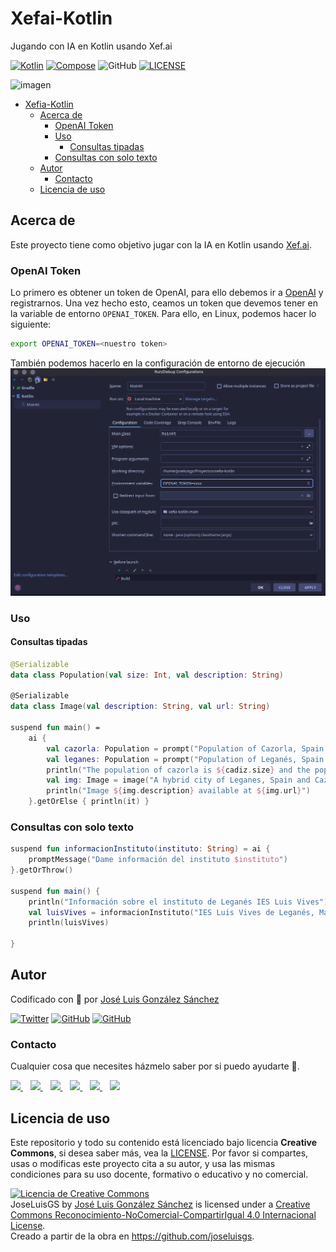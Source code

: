 # Xefai-Kotlin

Jugando con IA en Kotlin usando Xef.ai

[![Kotlin](https://img.shields.io/badge/Code-Kotlin-blueviolet)](https://kotlinlang.org/)
[![Compose](https://img.shields.io/badge/Code-Compose-blue)](https://www.jetbrains.com/es-es/lp/compose-mpp/)
![GitHub](https://img.shields.io/github/last-commit/joseluisgs/xefai-kotlin)
[![LICENSE](https://img.shields.io/badge/Lisence-CC-%23e64545)](https://joseluisgs.github.io/docs/license/)

![imagen](https://xef.ai/img/xef-brand.svg)

- [Xefia-Kotlin](#xefia-kotlin)
  - [Acerca de](#acerca-de)
    - [OpenAI Token](#openai-token)
    - [Uso](#uso)
      - [Consultas tipadas](#consultas-tipadas)
    - [Consultas con solo texto](#consultas-con-solo-texto)
  - [Autor](#autor)
    - [Contacto](#contacto)
  - [Licencia de uso](#licencia-de-uso)


## Acerca de

Este proyecto tiene como objetivo jugar con la IA en Kotlin usando [Xef.ai](https://xef.ai/). 

### OpenAI Token
Lo primero es obtener un token de OpenAI, para ello debemos ir a [OpenAI](https://beta.openai.com/) y registrarnos. Una vez hecho esto, ceamos un token que devemos tener en la variable de entorno `OPENAI_TOKEN`. Para ello, en Linux, podemos hacer lo siguiente:

```bash
export OPENAI_TOKEN=<nuestro token>
```

También podemos hacerlo en la configuración de entorno de ejecución 
![imagen](./images/Screenshot_20230720_140002.png)

### Uso

#### Consultas tipadas
```kotlin
@Serializable
data class Population(val size: Int, val description: String)

@Serializable
data class Image(val description: String, val url: String)

suspend fun main() =
    ai {
        val cazorla: Population = prompt("Population of Cazorla, Spain.")
        val leganes: Population = prompt("Population of Leganés, Spain.")
        println("The population of cazorla is ${cadiz.size} and the population of leganes is ${seattle.size}")
        val img: Image = image("A hybrid city of Leganes, Spain and Cazorla, Spain.")
        println("Image ${img.description} available at ${img.url}")
    }.getOrElse { println(it) }

```

### Consultas con solo texto
```kotlin
suspend fun informacionInstituto(instituto: String) = ai {
    promptMessage("Dame información del instituto $instituto")
}.getOrThrow()

suspend fun main() {
    println("Información sobre el instituto de Leganés IES Luis Vives")
    val luisVives = informacionInstituto("IES Luis Vives de Leganés, Madrid")
    println(luisVives)

}
```


## Autor

Codificado con :sparkling_heart: por [José Luis González Sánchez](https://twitter.com/JoseLuisGS_)

[![Twitter](https://img.shields.io/twitter/follow/JoseLuisGS_?style=social)](https://twitter.com/JoseLuisGS_)
[![GitHub](https://img.shields.io/github/followers/joseluisgs?style=social)](https://github.com/joseluisgs)
[![GitHub](https://img.shields.io/github/stars/joseluisgs?style=social)](https://github.com/joseluisgs)

### Contacto

<p>
  Cualquier cosa que necesites házmelo saber por si puedo ayudarte 💬.
</p>
<p>
 <a href="https://joseluisgs.dev" target="_blank">
        <img src="https://joseluisgs.github.io/img/favicon.png" 
    height="30">
    </a>  &nbsp;&nbsp;
    <a href="https://github.com/joseluisgs" target="_blank">
        <img src="https://distreau.com/github.svg" 
    height="30">
    </a> &nbsp;&nbsp;
        <a href="https://twitter.com/JoseLuisGS_" target="_blank">
        <img src="https://i.imgur.com/U4Uiaef.png" 
    height="30">
    </a> &nbsp;&nbsp;
    <a href="https://www.linkedin.com/in/joseluisgonsan" target="_blank">
        <img src="https://upload.wikimedia.org/wikipedia/commons/thumb/c/ca/LinkedIn_logo_initials.png/768px-LinkedIn_logo_initials.png" 
    height="30">
    </a>  &nbsp;&nbsp;
    <a href="https://g.dev/joseluisgs" target="_blank">
        <img loading="lazy" src="https://googlediscovery.com/wp-content/uploads/google-developers.png" 
    height="30">
    </a>  &nbsp;&nbsp;
<a href="https://www.youtube.com/@joseluisgs" target="_blank">
        <img loading="lazy" src="https://upload.wikimedia.org/wikipedia/commons/e/ef/Youtube_logo.png" 
    height="30">
    </a>  
</p>

## Licencia de uso

Este repositorio y todo su contenido está licenciado bajo licencia **Creative Commons**, si desea saber más, vea
la [LICENSE](https://joseluisgs.dev/docs/license/). Por favor si compartes, usas o modificas este proyecto cita a su
autor, y usa las mismas condiciones para su uso docente, formativo o educativo y no comercial.

<a rel="license" href="http://creativecommons.org/licenses/by-nc-sa/4.0/"><img alt="Licencia de Creative Commons" style="border-width:0" src="https://i.creativecommons.org/l/by-nc-sa/4.0/88x31.png" /></a><br /><span xmlns:dct="http://purl.org/dc/terms/" property="dct:title">
JoseLuisGS</span>
by <a xmlns:cc="http://creativecommons.org/ns#" href="https://joseluisgs.dev/" property="cc:attributionName" rel="cc:attributionURL">
José Luis González Sánchez</a> is licensed under
a <a rel="license" href="http://creativecommons.org/licenses/by-nc-sa/4.0/">Creative Commons
Reconocimiento-NoComercial-CompartirIgual 4.0 Internacional License</a>.<br />Creado a partir de la obra
en <a xmlns:dct="http://purl.org/dc/terms/" href="https://github.com/joseluisgs" rel="dct:source">https://github.com/joseluisgs</a>.
